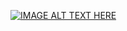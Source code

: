 [![IMAGE ALT TEXT HERE](https://img.youtube.com/vi/YOUTUBE_VIDEO_ID_HERE/0.jpg)](https://www.youtube.com/watch?v=[YOUTUBE_VIDEO_ID_HERE](https://youtu.be/jbg-Ux28cnw))
